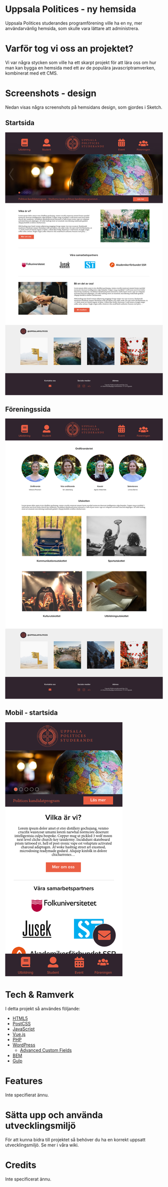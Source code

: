 # Uppsala Politices - ny hemsida
Uppsala Politices studerandes programförening ville ha en ny, mer användarvänlig hemsida, som skulle vara lättare att administrera.

# Varför tog vi oss an projektet?
Vi var några stycken som ville ha ett skarpt projekt för att lära oss om hur man kan bygga en hemsida med ett av de populära javascriptramverken, kombinerat med ett CMS. 

# Screenshots - design
Nedan visas några screenshots på hemsidans design, som gjordes i Sketch.

## Startsida
![Startsida - Desktop](screenshots/desktop_home.png)

## Föreningssida
![Föreningssida - Desktop](screenshots/desktop_forening.png)

## Mobil - startsida
![Startsida - Mobil](screenshots/iphonexs_home.png)

# Tech & Ramverk
I detta projekt så användes följande:
- [HTML5](https://www.w3schools.com/html/html5_intro.asp)
- [PostCSS](https://postcss.org/)
- [JavaScript](https://developer.mozilla.org/sv-SE/docs/Web/JavaScript)
- [Vue.js](https://vuejs.org/)
- [PHP](http://www.php.net/)
- [WordPress](https://sv.wordpress.com/)
    - [Advanced Custom Fields](https://www.advancedcustomfields.com/)
- [BEM](http://getbem.com/)
- [Gulp](https://gulpjs.com/)

# Features
Inte specifierat ännu.

# Sätta upp och använda utvecklingsmiljö
För att kunna bidra till projektet så behöver du ha en korrekt uppsatt utvecklingsmiljö. Se mer i våra wiki.

# Credits
Inte specificerat ännu.